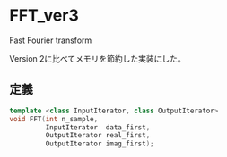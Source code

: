 # FFT_ver3
Fast Fourier transform

Version 2に比べてメモリを節約した実装にした。

定義
--

```c++
template <class InputIterator, class OutputIterator>
void FFT(int n_sample, 
         InputIterator  data_first,
         OutputIterator real_first,
         OutputIterator imag_first);
```
